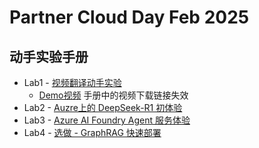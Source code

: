 # Partner Cloud Day Feb 2025
## 动手实验手册

- Lab1 - [视频翻译动手实验](./Lab1-视频翻译/Azure_AI_视频翻译动手实验.pdf)
    - [Demo视频](https://frmstotraining.blob.core.windows.net/demo/demo.webm) 手册中的视频下载链接失效
- Lab2 - [Auzre上的 DeepSeek-R1 初体验](./Lab2-AzureDeepSeekR1/readme.md)
- Lab3 - [Azure AI Foundry Agent 服务体验](./Lab3-AIFoundryAgent/readme.md)
- Lab4 - [选做 - GraphRAG 快速部署](https://github.com/Azure-Samples/graphrag-accelerator)